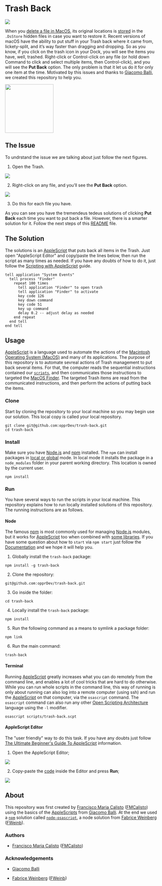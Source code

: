 # Trash Back

<img src="banners/banner_header_1000x400.png"/>

When you [delete a file in MacOS](https://support.apple.com/kb/PH25075), its original locations is [stored](https://en.wikipedia.org/wiki/.DS_Store) in the `.DsStore` hidden files in case you want to restore it. Recent versions of macOS have the ability to put stuff in your Trash back where it came from, lickety-split, and it’s way faster than dragging and dropping. So as you know, if you click on the trash icon in your Dock, you will see the items you have, well, trashed. Right-click or Control-click on any file (or hold down Command to click and select multiple items, then Control-click), and you will see the **Put Back** option. The only problem is that it let us do it for only one item at the time. Motivated by this issues and thanks to [Giacomo Balli](http://giacomoballi.com/), we created this repository to help you.

<a href="https://www.patreon.com/oppr" target="_blank">
<img src="https://c5.patreon.com/external/logo/become_a_patron_button@2x.png" width="160">
</a>

## The Issue

To undrstand the issue we are talking about just follow the next figures.

1. Open the Trash.

<img src="assets/screen1.png"/>

2. Right-click on any file, and you’ll see the **Put Back** option.

<img src="assets/screen2.png"/>

3. Do this for each file you have.

As you can see you have the tremendeus tedeus solutions of clicking **Put Back** each time you want to put back a file. However, there is a smarter solution for it. Follow the next steps of this [README](https://github.com/opprDev/trash-back/blob/master/README.md) file.

## The Solution

The solutions is an [AppleScript](https://developer.apple.com/library/content/documentation/AppleScript/Conceptual/AppleScriptLangGuide/introduction/ASLR_intro.html) that puts back all items in the Trash. Just open "AppleScript Editor" and copy/paste the lines below, then run the script as many times as needed. If you have any doubts of how to do it, just follow the [Scripting with AppleScript](https://developer.apple.com/library/content/documentation/AppleScript/Conceptual/AppleScriptX/Concepts/work_with_as.html) guide.

```AppleScript
tell application "System Events"
  tell process "Finder"
    repeat 100 times
      tell application "Finder" to open trash
      tell application "Finder" to activate
      key code 126
      key down command
      key code 51
      key up command
      delay 0.2 -- adjust delay as needed
    end repeat
  end tell
end tell
```

## Usage

[AppleScript](https://developer.apple.com/library/content/documentation/AppleScript/Conceptual/AppleScriptLangGuide/introduction/ASLR_intro.html) is a language used to automate the actions of the [Macintosh Operating System (MacOS)](https://en.wikipedia.org/wiki/Macintosh_operating_systems) and many of its applications. The purpose of this repository is to automate sevreal actions of Trash management to put back several items. For that, the computer reads the sequential instructions contained our [`scripts`](https://github.com/opprDev/trash-back/tree/master/scripts), and then communicates those instructions to targeted the [MacOS Finder](https://support.apple.com/en-ca/HT201732). The targeted Trash items are read from the communicated instructions, and then perform the actions of putting back the items.

### Clone

Start by cloning the repository to your local machine so you may begin use our solution. This local copy is called your local repository.

```
git clone git@github.com:opprDev/trash-back.git
cd trash-back
```

### Install

Make sure you have [Node.js](https://nodejs.org/) and [npm](https://www.npmjs.com/) installed. The `npm` can install packages in [local or global](https://stackoverflow.com/questions/29530459/what-is-the-difference-between-local-and-global-module-in-node-js-when-to-use-l) mode. In local mode it installs the package in a `node_modules` folder in your parent working directory. This location is owned by the current user.

```
npm install
```

### Run

You have several ways to run the scripts in your local machine. This repository explains how to run locally installed solutions of this repository. The running instructions are as follows.

#### Node

The famous [npm](https://www.npmjs.com/) is most commonly used for managing [Node.js](https://nodejs.org/) modules, but it works for [AppleScript](https://developer.apple.com/library/content/documentation/AppleScript/Conceptual/AppleScriptLangGuide/introduction/ASLR_intro.html) too when combined with [some libraries](https://www.npmjs.com/browse/keyword/applescript). If you have some question about how to `start` via `npm start` just follow the [Documentation](https://docs.npmjs.com/cli/build) and we hope it will help you.

1. Globally install the `trash-back` package:

```
npm install -g trash-back
```

2. Clone the repository:

```
git@github.com:opprDev/trash-back.git
```

3. Go inside the folder:

```
cd trash-back
```

4. Locally install the `trash-back` package:

```
npm install
```

5. Run the following command as a means to symlink a package folder:

```
npm link
```

6. Run the main command:

```
trash-back
```

#### Terminal

Running [AppleScript](https://developer.apple.com/library/content/documentation/AppleScript/Conceptual/AppleScriptLangGuide/introduction/ASLR_intro.html) greatly increases what you can do remotely from the command line, and enables a lot of cool tricks that are hard to do otherwise. While you can run whole scripts in the command line, this way of running is only about running can also log into a remote computer (using ssh) and run the [AppleScript](https://developer.apple.com/library/content/documentation/AppleScript/Conceptual/AppleScriptLangGuide/introduction/ASLR_intro.html) on that computer, via the `osascript` command. The `osascript` command can also run any other [Open Scripting Architecture](https://developer.apple.com/library/content/documentation/AppleScript/Conceptual/AppleScriptX/Concepts/osa.html) language using the `-l` modifier.

```
osascript scripts/trash-back.scpt
```

#### AppleScript Editor

The "user friendly" way to do this task. If you have any doubts just follow [The Ultimate Beginner's Guide To AppleScript](https://computers.tutsplus.com/tutorials/the-ultimate-beginners-guide-to-applescript--mac-3436) information.

1. Open the AppleScript Editor;

<img src="assets/screen3.png"/>

2. Copy-paste the [code](https://github.com/opprDev/trash-back#the-solution) inside the Editor and press **Run**;

<img src="assets/screen4.png"/>

## About

This repository was first created by [Francisco Maria Calisto](http://www.franciscocalisto.me/) ([FMCalisto](https://github.com/FMCalisto)) using the basics of the [AppleScripts](https://developer.apple.com/library/content/documentation/AppleScript/Conceptual/AppleScriptLangGuide/introduction/ASLR_intro.html) from [Giacomo Balli](http://giacomoballi.com/). At the end we used a [`npm`](https://www.npmjs.com/) solution called [`node-osascript`](https://www.npmjs.com/package/node-osascript), a node solution from [Fabrice Weinberg](https://www.npmjs.com/~fweinb) ([FWeinb](https://github.com/FWeinb)).

### Authors

- [Francisco Maria Calisto](http://www.franciscocalisto.me/) ([FMCalisto](https://github.com/FMCalisto))

### Acknowledgements

- [Giacomo Balli](http://giacomoballi.com/)

- [Fabrice Weinberg](https://www.npmjs.com/~fweinb) ([FWeinb](https://github.com/FWeinb))

